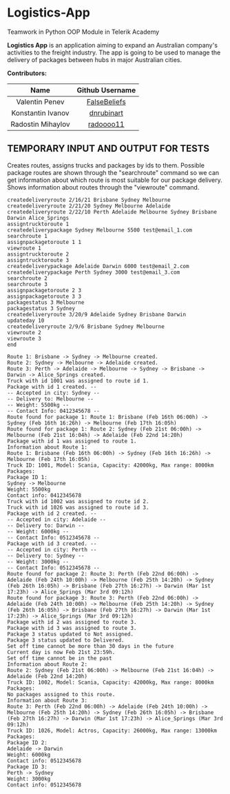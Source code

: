 # Logistics-App

Teamwork in Python OOP Module in Telerik Academy

**Logistics App** is an application aiming to expand an Australian company's activities to the freight industry. The app is going to be used to manage the delivery of packages between hubs in major Australian cities.

**Contributors:**

|       Name            |                   Github Username                 |
|:---------------------:|:-------------------------------------------------:|
| Valentin Penev        | [FalseBeliefs](https://github.com/FalseBeliefs)   |
| Konstantin Ivanov     | [dnrubinart](https://github.com/dnrubinart)       |
| Radostin Mihaylov     | [radoooo11](https://github.com/radoooo11)         |


## **TEMPORARY INPUT AND OUTPUT FOR TESTS**

Creates routes, assigns trucks and packages by ids to them. Possible package routes are shown through the "searchroute" command so we can get information about which route is most suitable for our package delivery. Shows information about routes through the "viewroute" command.
```
createdeliveryroute 2/16/21 Brisbane Sydney Melbourne
createdeliveryroute 2/21/20 Sydney Melbourne Adelaide
createdeliveryroute 2/22/10 Perth Adelaide Melbourne Sydney Brisbane Darwin Alice_Springs
assigntrucktoroute 1
createdeliverypackage Sydney Melbourne 5500 test@email_1.com
searchroute 1
assignpackagetoroute 1 1
viewroute 1
assigntrucktoroute 2
assigntrucktoroute 3
createdeliverypackage Adelaide Darwin 6000 test@email_2.com
createdeliverypackage Perth Sydney 3000 test@email_3.com
searchroute 2
searchroute 3
assignpackagetoroute 2 3
assignpackagetoroute 3 3
packagestatus 3 Melbourne
packagestatus 3 Sydney
createdeliveryroute 3/20/9 Adelaide Sydney Brisbane Darwin
updateday 10
createdeliveryroute 2/9/6 Brisbane Sydney Melbourne
viewroute 2
viewroute 3
end
```

```
Route 1: Brisbane -> Sydney -> Melbourne created.
Route 2: Sydney -> Melbourne -> Adelaide created.
Route 3: Perth -> Adelaide -> Melbourne -> Sydney -> Brisbane -> Darwin -> Alice_Springs created.
Truck with id 1001 was assigned to route id 1.
Package with id 1 created. --
-- Accepted in city: Sydney --
-- Delivery to: Melbourne --
-- Weight: 5500kg --
-- Contact Info: 0412345678 --
Route found for package 1: Route 1: Brisbane (Feb 16th 06:00h) -> Sydney (Feb 16th 16:26h) -> Melbourne (Feb 17th 16:05h)
Route found for package 1: Route 2: Sydney (Feb 21st 06:00h) -> Melbourne (Feb 21st 16:04h) -> Adelaide (Feb 22nd 14:20h)
Package with id 1 was assigned to route 1.
Information about Route 1:
Route 1: Brisbane (Feb 16th 06:00h) -> Sydney (Feb 16th 16:26h) -> Melbourne (Feb 17th 16:05h)
Truck ID: 1001, Model: Scania, Capacity: 42000kg, Max range: 8000km
Packages:
Package ID 1:
Sydney -> Melbourne
Weight: 5500kg
Contact info: 0412345678
Truck with id 1002 was assigned to route id 2.
Truck with id 1026 was assigned to route id 3.
Package with id 2 created. --
-- Accepted in city: Adelaide --
-- Delivery to: Darwin --
-- Weight: 6000kg --
-- Contact Info: 0512345678 --
Package with id 3 created. --
-- Accepted in city: Perth --
-- Delivery to: Sydney --
-- Weight: 3000kg --
-- Contact Info: 0512345678 --
Route found for package 2: Route 3: Perth (Feb 22nd 06:00h) -> Adelaide (Feb 24th 10:00h) -> Melbourne (Feb 25th 14:20h) -> Sydney (Feb 26th 16:05h) -> Brisbane (Feb 27th 16:27h) -> Darwin (Mar 1st 17:23h) -> Alice_Springs (Mar 3rd 09:12h)
Route found for package 3: Route 3: Perth (Feb 22nd 06:00h) -> Adelaide (Feb 24th 10:00h) -> Melbourne (Feb 25th 14:20h) -> Sydney (Feb 26th 16:05h) -> Brisbane (Feb 27th 16:27h) -> Darwin (Mar 1st 17:23h) -> Alice_Springs (Mar 3rd 09:12h)
Package with id 2 was assigned to route 3.
Package with id 3 was assigned to route 3.
Package 3 status updated to Not assigned.
Package 3 status updated to Delivered.
Set off time cannot be more than 30 days in the future
Current day is now Feb 21st 23:59h.
Set off time cannot be in the past
Information about Route 2:
Route 2: Sydney (Feb 21st 06:00h) -> Melbourne (Feb 21st 16:04h) -> Adelaide (Feb 22nd 14:20h)
Truck ID: 1002, Model: Scania, Capacity: 42000kg, Max range: 8000km
Packages:
No packages assigned to this route.
Information about Route 3:
Route 3: Perth (Feb 22nd 06:00h) -> Adelaide (Feb 24th 10:00h) -> Melbourne (Feb 25th 14:20h) -> Sydney (Feb 26th 16:05h) -> Brisbane (Feb 27th 16:27h) -> Darwin (Mar 1st 17:23h) -> Alice_Springs (Mar 3rd 09:12h)
Truck ID: 1026, Model: Actros, Capacity: 26000kg, Max range: 13000km
Packages:
Package ID 2:
Adelaide -> Darwin
Weight: 6000kg
Contact info: 0512345678
Package ID 3:
Perth -> Sydney
Weight: 3000kg
Contact info: 0512345678
```